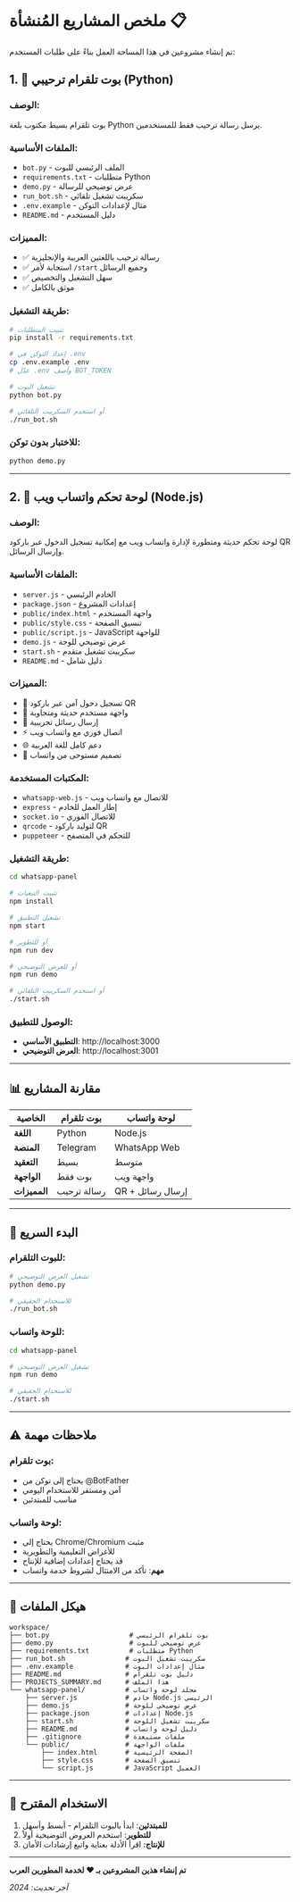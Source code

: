 # ملخص المشاريع المُنشأة 📋

تم إنشاء مشروعين في هذا المساحة العمل بناءً على طلبات المستخدم:

## 1. 🤖 بوت تلقرام ترحيبي (Python)

### الوصف:
بوت تلقرام بسيط مكتوب بلغة Python يرسل رسالة ترحيب فقط للمستخدمين.

### الملفات الأساسية:
- `bot.py` - الملف الرئيسي للبوت
- `requirements.txt` - متطلبات Python
- `demo.py` - عرض توضيحي للرسالة
- `run_bot.sh` - سكريبت تشغيل تلقائي
- `.env.example` - مثال لإعدادات التوكن
- `README.md` - دليل المستخدم

### المميزات:
- ✅ رسالة ترحيب باللغتين العربية والإنجليزية
- ✅ استجابة لأمر `/start` وجميع الرسائل
- ✅ سهل التشغيل والتخصيص
- ✅ موثق بالكامل

### طريقة التشغيل:
```bash
# تثبيت المتطلبات
pip install -r requirements.txt

# إعداد التوكن في .env
cp .env.example .env
# عدّل .env وأضف BOT_TOKEN

# تشغيل البوت
python bot.py

# أو استخدم السكريبت التلقائي
./run_bot.sh
```

### للاختبار بدون توكن:
```bash
python demo.py
```

---

## 2. 📱 لوحة تحكم واتساب ويب (Node.js)

### الوصف:
لوحة تحكم حديثة ومتطورة لإدارة واتساب ويب مع إمكانية تسجيل الدخول عبر باركود QR وإرسال الرسائل.

### الملفات الأساسية:
- `server.js` - الخادم الرئيسي
- `package.json` - إعدادات المشروع
- `public/index.html` - واجهة المستخدم
- `public/style.css` - تنسيق الصفحة
- `public/script.js` - JavaScript للواجهة
- `demo.js` - عرض توضيحي للوحة
- `start.sh` - سكريبت تشغيل متقدم
- `README.md` - دليل شامل

### المميزات:
- 🔐 تسجيل دخول آمن عبر باركود QR
- 📱 واجهة مستخدم حديثة ومتجاوبة
- 💬 إرسال رسائل تجريبية
- ⚡ اتصال فوري مع واتساب ويب
- 🌐 دعم كامل للغة العربية
- 🎨 تصميم مستوحى من واتساب

### المكتبات المستخدمة:
- `whatsapp-web.js` - للاتصال مع واتساب ويب
- `express` - إطار العمل للخادم
- `socket.io` - للاتصال الفوري
- `qrcode` - لتوليد باركود QR
- `puppeteer` - للتحكم في المتصفح

### طريقة التشغيل:
```bash
cd whatsapp-panel

# تثبيت التبعيات
npm install

# تشغيل التطبيق
npm start

# أو للتطوير
npm run dev

# أو للعرض التوضيحي
npm run demo

# أو استخدم السكريبت التلقائي
./start.sh
```

### الوصول للتطبيق:
- **التطبيق الأساسي**: http://localhost:3000
- **العرض التوضيحي**: http://localhost:3001

---

## 📊 مقارنة المشاريع

| الخاصية | بوت تلقرام | لوحة واتساب |
|---------|------------|-------------|
| **اللغة** | Python | Node.js |
| **المنصة** | Telegram | WhatsApp Web |
| **التعقيد** | بسيط | متوسط |
| **الواجهة** | بوت فقط | واجهة ويب |
| **المميزات** | رسالة ترحيب | QR + إرسال رسائل |

---

## 🚀 البدء السريع

### للبوت التلقرام:
```bash
# تشغيل العرض التوضيحي
python demo.py

# للاستخدام الحقيقي
./run_bot.sh
```

### للوحة واتساب:
```bash
cd whatsapp-panel

# تشغيل العرض التوضيحي
npm run demo

# للاستخدام الحقيقي
./start.sh
```

---

## ⚠️ ملاحظات مهمة

### بوت تلقرام:
- يحتاج إلى توكن من @BotFather
- آمن ومستقر للاستخدام اليومي
- مناسب للمبتدئين

### لوحة واتساب:
- يحتاج إلى Chrome/Chromium مثبت
- للأغراض التعليمية والتطويرية
- قد يحتاج إعدادات إضافية للإنتاج
- **مهم**: تأكد من الامتثال لشروط خدمة واتساب

---

## 📁 هيكل الملفات

```
workspace/
├── bot.py                    # بوت تلقرام الرئيسي
├── demo.py                   # عرض توضيحي للبوت
├── requirements.txt          # متطلبات Python
├── run_bot.sh               # سكريبت تشغيل البوت
├── .env.example             # مثال إعدادات البوت
├── README.md                # دليل بوت تلقرام
├── PROJECTS_SUMMARY.md      # هذا الملف
└── whatsapp-panel/          # مجلد لوحة واتساب
    ├── server.js            # خادم Node.js الرئيسي
    ├── demo.js              # عرض توضيحي للوحة
    ├── package.json         # إعدادات Node.js
    ├── start.sh             # سكريبت تشغيل اللوحة
    ├── README.md            # دليل لوحة واتساب
    ├── .gitignore           # ملفات مستبعدة
    └── public/              # ملفات الواجهة
        ├── index.html       # الصفحة الرئيسية
        ├── style.css        # تنسيق الصفحة
        └── script.js        # JavaScript العميل
```

---

## 🎯 الاستخدام المقترح

1. **للمبتدئين**: ابدأ بالبوت التلقرام - أبسط وأسهل
2. **للتطوير**: استخدم العروض التوضيحية أولاً
3. **للإنتاج**: اقرأ الأدلة بعناية واتبع إرشادات الأمان

---

**تم إنشاء هذين المشروعين بـ ❤️ لخدمة المطورين العرب**

*آخر تحديث: 2024*